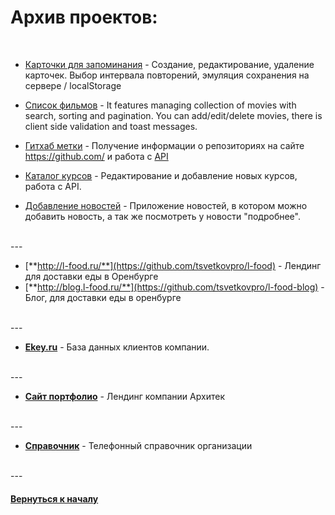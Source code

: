 # Архив проектов:


<br />


- [Карточки для запоминания](https://bitbucket.org/stasok/flashcard-app) - Создание, редактирование, удаление карточек. Выбор интервала повторений, эмуляция сохранения на сервере / localStorage

- [Список фильмов](https://bitbucket.org/stasok/react-movies) - It features managing collection of movies with search, sorting and pagination. You can add/edit/delete movies, there is client side validation and toast messages.

- [Гитхаб метки](https://bitbucket.org/stasok/react-oauth) - Получение информации о репозиториях на сайте https://github.com/ и работа с [API](https://developer.github.com/v3/)

- [Каталог курсов](https://bitbucket.org/stasok/redux-starter) - Редактирование и добавление новых курсов, работа с API.

- [Добавление новостей](https://bitbucket.org/stasok/react-simple) - Приложение новостей, в котором можно добавить новость, а так же посмотреть у новости "подробнее".


<br />
---
<br />


- [**http://l-food.ru/**](https://github.com/tsvetkovpro/l-food) - Лендинг для доставки еды в Оренбурге
- [**http://blog.l-food.ru/**](https://github.com/tsvetkovpro/l-food-blog) - Блог, для доставки еды в оренбурге


<br />
---
<br />


- [**Ekey.ru**](https://github.com/tsvetkovpro/ekey) - База данных клиентов компании.


<br />
---
<br />


- [**Сайт портфолио**](https://github.com/tsvetkovpro/arch) - Лендинг компании Архитек


<br />
---
<br />


- [**Справочник**](https://github.com/tsvetkovpro/contact-book) - Телефонный справочник организации


<br />
---
<br />


#### [Вернуться к началу](https://github.com/tsvetkovpro/sources)



























